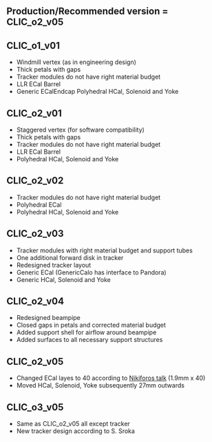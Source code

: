 ## Production/Recommended version = CLIC_o2_v05

## CLIC_o1_v01
 - Windmill vertex (as in engineering design) 
 - Thick petals with gaps
 - Tracker modules do not have right material budget 
 - LLR ECal Barrel
 - Generic ECalEndcap Polyhedral HCal, Solenoid and Yoke

## CLIC_o2_v01
 - Staggered vertex (for software compatibility)
 - Thick petals with gaps
 - Tracker modules do not have right material budget
 - LLR ECal Barrel
 - Polyhedral HCal, Solenoid and Yoke

## CLIC_o2_v02
- Tracker modules do not have right material budget
- Polyhedral ECal
- Polyhedral HCal, Solenoid and Yoke

## CLIC_o2_v03
- Tracker modules with right material budget and support tubes
- One additional forward disk in tracker
- Redesigned tracker layout
- Generic ECal (GenericCalo has interface to Pandora)
- Generic HCal, Solenoid and Yoke

## CLIC_o2_v04
- Redesigned beampipe
- Closed gaps in petals and corrected material budget
- Added support shell for airflow around beampipe
- Added surfaces to all necessary support structures

## CLIC_o2_v05
- Changed ECal layes to 40 according to [Nikiforos talk](https://indico.cern.ch/event/517975/contributions/1197364/attachments/1259246/1860235/ecalOpt.pdf)  (1.9mm x 40)
- Moved HCal, Solenoid, Yoke subsequently 27mm outwards

## CLIC_o3_v05
- Same as CLIC_o2_v05 all except tracker
- New tracker design according to S. Sroka



